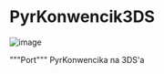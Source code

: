 # PyrKonwencik3DS
![image](https://github.com/user-attachments/assets/8f335f73-5e8a-4b7d-9a88-04c8fd44c7e6)

"""Port""" PyrKonwencika na 3DS'a
